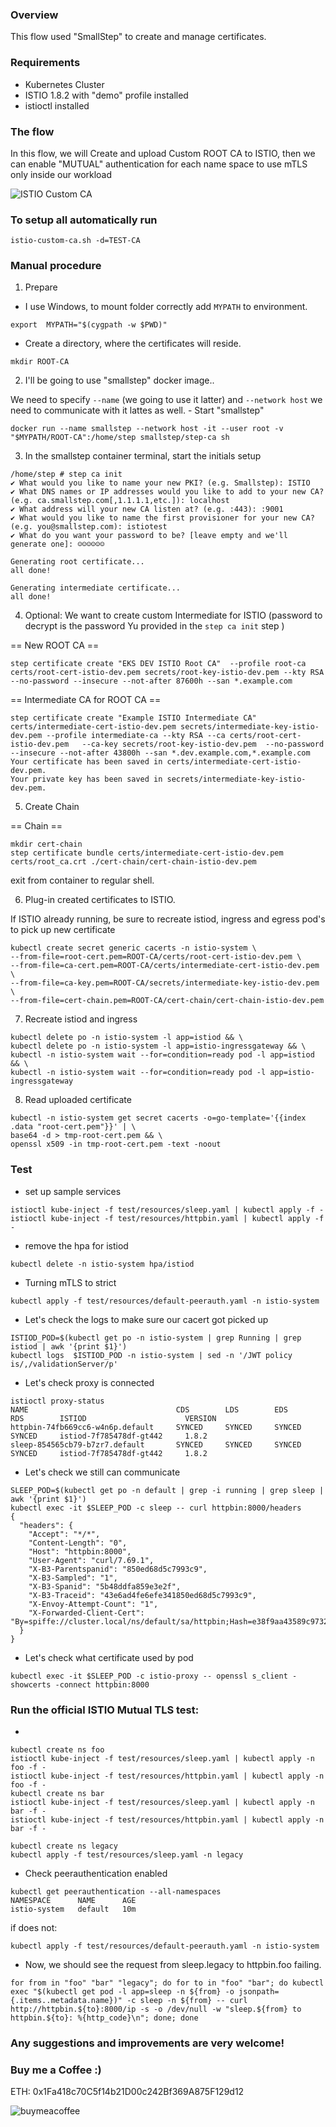 ### Overview
This flow used "SmallStep" to create and manage certificates.

### Requirements
- Kubernetes Cluster 
- ISTIO 1.8.2 with "demo" profile installed
- istioctl installed

### The flow
In this flow, we will Create and upload Custom ROOT CA to ISTIO, then we can enable "MUTUAL" authentication for each name space to use mTLS only inside our workload

![ISTIO Custom CA](https://i.imgur.com/FfRAMcC.png)
### To setup all automatically run 
```
istio-custom-ca.sh -d=TEST-CA
```
### Manual procedure
1. Prepare
- I use Windows, to mount folder correctly add `MYPATH` to environment. 
```
export  MYPATH="$(cygpath -w $PWD)"
```
- Create a directory, where the certificates will reside.
```
mkdir ROOT-CA
```
2. I'll be going to use "smallstep" docker image..

We need to specify `--name` (we going to use it latter) and `--network host` we need to communicate with it lattes as well.
        - Start "smallstep"
```
docker run --name smallstep --network host -it --user root -v "$MYPATH/ROOT-CA":/home/step smallstep/step-ca sh
```
3. In the smallstep container terminal, start the initials setup
```
/home/step # step ca init
✔ What would you like to name your new PKI? (e.g. Smallstep): ISTIO
✔ What DNS names or IP addresses would you like to add to your new CA? (e.g. ca.smallstep.com[,1.1.1.1,etc.]): localhost
✔ What address will your new CA listen at? (e.g. :443): :9001
✔ What would you like to name the first provisioner for your new CA? (e.g. you@smallstep.com): istiotest
✔ What do you want your password to be? [leave empty and we'll generate one]: ☺☺☺☺☺☺

Generating root certificate...
all done!

Generating intermediate certificate...
all done!
```

4. Optional: We want to create custom Intermediate for ISTIO 
(password to decrypt is the password Yu provided in the `step ca init` step )

== New ROOT CA ==
```
step certificate create "EKS DEV ISTIO Root CA"  --profile root-ca  certs/root-cert-istio-dev.pem secrets/root-key-istio-dev.pem --kty RSA --no-password --insecure --not-after 87600h --san *.example.com
```
== Intermediate CA for ROOT CA ==
```
step certificate create "Example ISTIO Intermediate CA" certs/intermediate-cert-istio-dev.pem secrets/intermediate-key-istio-dev.pem --profile intermediate-ca --kty RSA --ca certs/root-cert-istio-dev.pem   --ca-key secrets/root-key-istio-dev.pem  --no-password --insecure --not-after 43800h --san *.dev.example.com,*.example.com
Your certificate has been saved in certs/intermediate-cert-istio-dev.pem.
Your private key has been saved in secrets/intermediate-key-istio-dev.pem.
```

5. Create Chain

== Chain ==
```
mkdir cert-chain 
step certificate bundle certs/intermediate-cert-istio-dev.pem certs/root_ca.crt ./cert-chain/cert-chain-istio-dev.pem
```
exit from container to regular shell.

6.  Plug-in created certificates to ISTIO.

If ISTIO already running, be sure to recreate istiod, ingress and egress pod's to pick up new certificate
```
kubectl create secret generic cacerts -n istio-system \
--from-file=root-cert.pem=ROOT-CA/certs/root-cert-istio-dev.pem \
--from-file=ca-cert.pem=ROOT-CA/certs/intermediate-cert-istio-dev.pem \
--from-file=ca-key.pem=ROOT-CA/secrets/intermediate-key-istio-dev.pem \
--from-file=cert-chain.pem=ROOT-CA/cert-chain/cert-chain-istio-dev.pem
```
7. Recreate istiod and ingress
```
kubectl delete po -n istio-system -l app=istiod && \
kubectl delete po -n istio-system -l app=istio-ingressgateway && \
kubectl -n istio-system wait --for=condition=ready pod -l app=istiod && \
kubectl -n istio-system wait --for=condition=ready pod -l app=istio-ingressgateway
```
8. Read uploaded certificate
```
kubectl -n istio-system get secret cacerts -o=go-template='{{index .data "root-cert.pem"}}' | \
base64 -d > tmp-root-cert.pem && \
openssl x509 -in tmp-root-cert.pem -text -noout
```
### Test
- set up sample services
```
istioctl kube-inject -f test/resources/sleep.yaml | kubectl apply -f -
istioctl kube-inject -f test/resources/httpbin.yaml | kubectl apply -f -
```

- remove the hpa for istiod
```
kubectl delete -n istio-system hpa/istiod 
```
- Turning mTLS to strict
```
kubectl apply -f test/resources/default-peerauth.yaml -n istio-system
```
- Let's check the logs to make sure our cacert got picked up
```
ISTIOD_POD=$(kubectl get po -n istio-system | grep Running | grep istiod | awk '{print $1}')
kubectl logs  $ISTIOD_POD -n istio-system | sed -n '/JWT policy is/,/validationServer/p'
```
- Let's check proxy is connected
```
istioctl proxy-status
NAME                                 CDS        LDS        EDS        RDS        ISTIOD                      VERSION
httpbin-74fb669cc6-w4n6p.default     SYNCED     SYNCED     SYNCED     SYNCED     istiod-7f785478df-gt442     1.8.2
sleep-854565cb79-b7zr7.default       SYNCED     SYNCED     SYNCED     SYNCED     istiod-7f785478df-gt442     1.8.2
```
- Let's check we still can communicate
```
SLEEP_POD=$(kubectl get po -n default | grep -i running | grep sleep | awk '{print $1}')
kubectl exec -it $SLEEP_POD -c sleep -- curl httpbin:8000/headers
{
  "headers": {
    "Accept": "*/*",
    "Content-Length": "0",
    "Host": "httpbin:8000",
    "User-Agent": "curl/7.69.1",
    "X-B3-Parentspanid": "850ed68d5c7993c9",
    "X-B3-Sampled": "1",
    "X-B3-Spanid": "5b48ddfa859e3e2f",
    "X-B3-Traceid": "43e6ad4fe6efe341850ed68d5c7993c9",
    "X-Envoy-Attempt-Count": "1",
    "X-Forwarded-Client-Cert": "By=spiffe://cluster.local/ns/default/sa/httpbin;Hash=e38f9aa43589c9732823292745596b63be862bcaa2e1b6240932a3e7cf1e44da;Subject=\"\";URI=spiffe://cluster.local/ns/default/sa/sleep"
  }
}
```
- Let's check what certificate used by pod
```
kubectl exec -it $SLEEP_POD -c istio-proxy -- openssl s_client -showcerts -connect httpbin:8000
```
### Run the official ISTIO Mutual TLS test:
-
```
kubectl create ns foo
istioctl kube-inject -f test/resources/sleep.yaml | kubectl apply -n foo -f -
istioctl kube-inject -f test/resources/httpbin.yaml | kubectl apply -n foo -f -
kubectl create ns bar
istioctl kube-inject -f test/resources/sleep.yaml | kubectl apply -n bar -f -
istioctl kube-inject -f test/resources/httpbin.yaml | kubectl apply -n bar -f -
```
```
kubectl create ns legacy
kubectl apply -f test/resources/sleep.yaml -n legacy
```
- Check peerauthentication enabled
```
kubectl get peerauthentication --all-namespaces
NAMESPACE      NAME      AGE
istio-system   default   10m
```
if does not:
```
kubectl apply -f test/resources/default-peerauth.yaml -n istio-system
```
- Now, we should see the request from sleep.legacy to httpbin.foo failing.
```
for from in "foo" "bar" "legacy"; do for to in "foo" "bar"; do kubectl exec "$(kubectl get pod -l app=sleep -n ${from} -o jsonpath={.items..metadata.name})" -c sleep -n ${from} -- curl http://httpbin.${to}:8000/ip -s -o /dev/null -w "sleep.${from} to httpbin.${to}: %{http_code}\n"; done; done
```            
### Any suggestions and improvements are very welcome!
### Buy me a Coffee :) 
ETH: 0x1Fa418c70C5f14b21D00c242Bf369A875F129d12

![buymeacoffee](https://www.buymeacoffee.com/gersona)